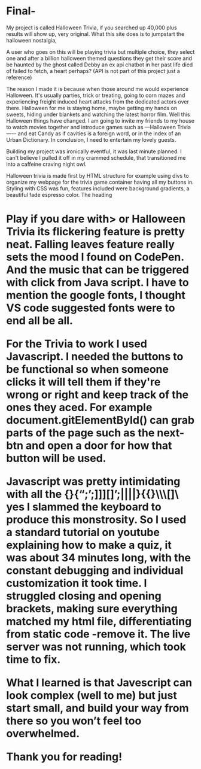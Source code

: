 # Final-

My project is called Halloween Trivia, if you searched up 40,000 plus results will show up,  very original. What this site does is to jumpstart the halloween nostalgia, 

A user who goes on this will be playing trivia but multiple choice, they select one and after a billion halloween themed questions they get their score and be haunted by the ghost called Debby an ex api chatbot in her past life died of failed to fetch, a heart perhaps? (API is not part of this project just a reference) 

The reason I made it is because when those around me would experience Halloween. It's usually parties, trick or treating, going to corn mazes and experiencing freight induced heart attacks from the dedicated actors over there. Halloween for me is staying home, maybe getting my hands on sweets, hiding under blankets and watching the latest horror film. Well this Halloween things have changed. I am going to invite my friends to my house to watch movies together and introduce games such as —Halloween Trivia —-- and eat Candy as if cavities is a foreign word, or in the index of an Urban Dictionary. In conclusion, I need to entertain my lovely guests. 

Building  my project was ironically eventful, it was last minute planned. I can't believe I pulled it off in my crammed schedule, that transitioned me into a caffeine craving night owl. 

Halloween trivia is made first by HTML structure for example  using divs to organize my webpage for the trivia game container having all my buttons in. Styling with CSS was fun, features included were background  gradients, a beautiful fade espresso color. The heading <h1> Play if you dare with> or Halloween Trivia its flickering feature is pretty neat. Falling leaves feature really sets the mood I found on CodePen. And the music that can be triggered with click from Java script. I have to mention the google fonts, I thought VS code suggested fonts were to end all be all. 

For the Trivia to work I used Javascript. I needed the buttons to be functional so when someone clicks it will tell them if they're wrong or right and keep track of the ones they aced. For example document.gitElementById() can grab parts of the page such as the next-btn and open a door for how that button will be used. 

Javascript was pretty intimidating with all the {}{“;’;]]\][]’;||||}{{}\\\\\\\[]\ yes I slammed the keyboard to produce this monstrosity. So I used a  standard tutorial on youtube explaining how to make a quiz, it was about 34 minutes long, with the constant debugging and  individual customization it took time. I struggled closing and opening brackets, making sure everything matched my html file, differentiating from static code -remove it. The live server was not running, which took time to fix. 

What I learned is that Javescript can look complex (well to me) but just start small, and build your way from there so you won’t feel too overwhelmed. 

Thank you for reading!

